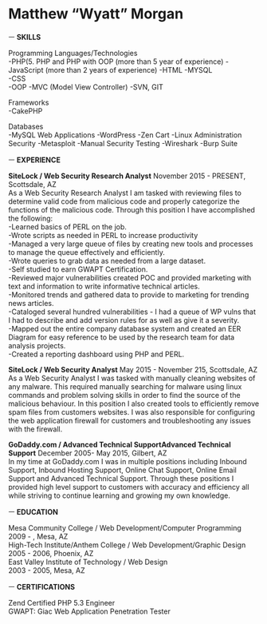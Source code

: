 # Matthew “Wyatt” Morgan

ㅡ
**SKILLS**

Programming Languages/Technologies  
-PHP(5. PHP and PHP with OOP (more than 5 year of experience) 
-JavaScript (more than 2 years of experience) 
-HTML 
-MYSQL  
-CSS   
-OOP
-MVC (Model View Controller) 
-SVN, GIT

Frameworks  
-CakePHP

Databases  
-MySQL 
Web Applications
-WordPress
-Zen Cart
-Linux Administration  
Security
-Metasploit
-Manual Security Testing 
-Wireshark
-Burp Suite

ㅡ
**EXPERIENCE**

**SiteLock / Web Security Research Analyst**
November 2015 - PRESENT,  Scottsdale, AZ  
As a Web Security Research Analyst I am tasked with reviewing files to determine valid code from malicious code and properly categorize the functions of the malicious code. Through this position I have accomplished the following:  
-Learned basics of PERL on the job.  
-Wrote scripts as needed in PERL to increase productivity  
-Managed a very large queue of files by creating new tools and processes to manage the queue effectively and efficiently.  
-Wrote queries to grab data as needed from a large dataset.  
-Self studied to earn GWAPT Certification.  
-Reviewed major vulnerabilities created POC and provided marketing with text and information to write informative technical articles.   
-Monitored trends and gathered data to provide to marketing for trending news articles.  
-Cataloged several hundred vulnerabilities - I had a queue of WP vulns that I had to describe and add version rules for as well as give it a severity.  
-Mapped out the entire company database system and created an EER Diagram for easy reference to be used by the research team for data analysis projects.  
-Created a reporting dashboard using PHP and PERL.  
  
**SiteLock / Web Security Analyst**
May 2015 - November 215, Scottsdale, AZ  
As a Web Security Analyst I was tasked with manually cleaning websites of any malware. This required manually searching for malware using linux commands and problem solving skills in order to find the source of the malicious behaviour.  In this position I also created tools to efficiently remove spam files from customers websites. I was also responsible for configuring the web application firewall for customers and troubleshooting any issues with the firewall.  

**GoDaddy.com / Advanced Technical SupportAdvanced Technical Support**
December 2005- May 2015, Gilbert, AZ  
In my time at GoDaddy.com I was in multiple positions including Inbound Support, Inbound Hosting Support, Online Chat Support, Online Email Support and Advanced Technical Support. Through these positions I provided high level support to customers with accuracy and efficiency all while striving to continue learning and growing my own knowledge.  
  
ㅡ
**EDUCATION**

Mesa Community College / Web Development/Computer Programming  
2009 - , Mesa, AZ  
High-Tech Institute/Anthem College / Web Development/Graphic Design  
2005 - 2006, Phoenix, AZ  
East Valley Institute of Technology / Web Design  
2003 - 2005, Mesa, AZ  
  
ㅡ
**CERTIFICATIONS**

Zend Certified PHP 5.3 Engineer   
GWAPT: Giac Web Application Penetration Tester

